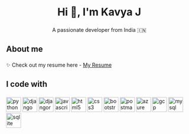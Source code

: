 <h1 align="center">Hi 👋, I'm Kavya J</h1>

###

<p align="center" >A passionate developer from India 🇮🇳</p>

###

<h2 align="left">About me</h2>

###

<p align="left">✨ Check out my resume here - <a href="https://drive.google.com/file/d/1TRcBA4fdV1sL4yAQP0FdtQDyyn9yls11/view?usp=sharing" target="_blank"> My Resume</a>

###

<h2 align="left">I code with</h2>

###

<div align="left">
 <!-- Python -->
<img src="https://cdn.jsdelivr.net/gh/devicons/devicon/icons/python/python-original.svg" height="40" alt="python logo" />

<!-- Django -->
<img src="https://cdn.jsdelivr.net/gh/devicons/devicon/icons/django/django-plain.svg" height="40" alt="django logo" />

<!-- Django REST Framework (Custom Icon since there's no official one in the common CDN repositories) -->
<img src="https://www.django-rest-framework.org/img/logo.png" height="40" alt="djangorest logo" />

<!-- REST API (You can use a generic REST API icon if you have one, or leave this out as there's no official one) -->

<!-- JavaScript -->
<img src="https://cdn.jsdelivr.net/gh/devicons/devicon/icons/javascript/javascript-original.svg" height="40" alt="javascript logo" />

<!-- HTML -->
<img src="https://cdn.jsdelivr.net/gh/devicons/devicon/icons/html5/html5-original.svg" height="40" alt="html5 logo" />

<!-- CSS -->
<img src="https://cdn.jsdelivr.net/gh/devicons/devicon/icons/css3/css3-original.svg" height="40" alt="css3 logo" />

<!-- Bootstrap -->
<img src="https://cdn.jsdelivr.net/gh/devicons/devicon/icons/bootstrap/bootstrap-original.svg" height="40" alt="bootstrap logo" />

<!-- Postman -->
<img src="https://cdn.jsdelivr.net/gh/devicons/devicon/icons/postman/postman-original.svg" height="40" alt="postman logo" />

<!-- Azure -->
<img src="https://cdn.jsdelivr.net/gh/devicons/devicon/icons/azure/azure-original.svg" height="40" alt="azure logo" />

<!-- Google Cloud Platform (GCP) -->
<img src="https://cdn.jsdelivr.net/gh/devicons/devicon/icons/googlecloud/googlecloud-original.svg" height="40" alt="gcp logo" />

<!-- MySQL -->
<img src="https://cdn.jsdelivr.net/gh/devicons/devicon/icons/mysql/mysql-original.svg" height="40" alt="mysql logo" />

<!-- SQLite -->
<img src="https://cdn.jsdelivr.net/gh/devicons/devicon/icons/sqlite/sqlite-original.svg" height="40" alt="sqlite logo" />

</div>

###
